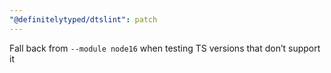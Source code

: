 ```yaml
---
"@definitelytyped/dtslint": patch
---
```


Fall back from `--module node16` when testing TS versions that don’t support it
